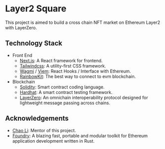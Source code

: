 # Layer2 Square

This project is aimed to build a cross chain NFT market on Ethereum Layer2 with LayerZero.

## Technology Stack

- Front End
  - [Next.js](https://nextjs.org/): A React framework for frontend.
  - [Tailwindcss](https://tailwindcss.com/): A utility-first CSS framework.
  - [Wagmi](https://wagmi.sh/) / [Viem](https://viem.sh/): React Hooks / Interface with Ethereum.
  - [RainbowKit](https://www.rainbowkit.com/): The best way to connect to evm blockchain.
- Blockchain
  - [Solidity](https://soliditylang.org/): Smart contract coding language.
  - [Hardhat](https://hardhat.org/): A smart contract testing framework.
  - [LayerZero](https://layerzero.gitbook.io/): An omnichain interoperability protocol designed for lightweight message passing across chains.

## Acknowledgements

- [Chao Li](https://faculty.bjtu.edu.cn/9363/): Mentor of this project.
- [Foundry](https://book.getfoundry.sh/): A blazing fast, portable and modular toolkit for Ethereum application development written in Rust.
